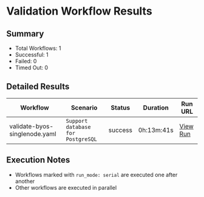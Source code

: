 # Validation Workflow Results

## Summary
- Total Workflows: 1
- Successful: 1
- Failed: 0
- Timed Out: 0

## Detailed Results

| Workflow | Scenario | Status | Duration | Run URL |
|----------|----------|---------|-----------|----------|
| validate-byos-singlenode.yaml | `Support database for PostgreSQL` | success | 0h:13m:41s | [View Run](https://github.com/azure-javaee/rhel-jboss-templates/actions/runs/16111779410) |


## Execution Notes
- Workflows marked with `run_mode: serial` are executed one after another
- Other workflows are executed in parallel
